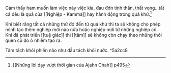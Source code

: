 Cảm thấy ham muốn làm việc này việc kia, đau đớn tinh thần, thất vọng...tất cả đều là quả của [[Nghiệp - Kamma]] hay hành động trong quá khứ.[^1]

Khi biết rằng tất cả những thứ đó đến từ quá khứ thì ta sẽ không cho phép mình tạo thêm nghiệp mới nào nữa hoặc nghiệp mới từ những nghiệp cũ. Khi đã phát triển [[tuệ giác]] thì [[tâm]] sẽ không còn chạy theo những thói quen cũ do ô nhiễm tạo ra. 

Tâm tách khỏi phiền não như dầu tách khỏi nước.  ^5a2cc8

[^1]: [[Những lời dạy vượt thời gian của Ajahn Chah]] p495